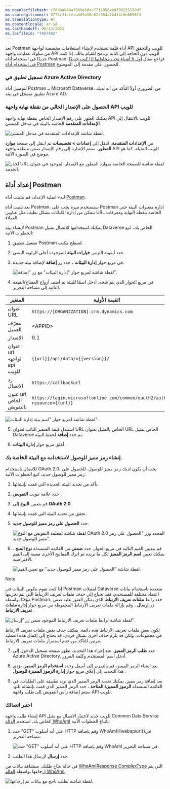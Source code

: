 ```yaml
---
ms.openlocfilehash: c7ddaab44a7069e8dac7718958aedf98255150df
ms.sourcegitcommit: 8773c31cceaa4d9a36c62c964a2b414c6e0656f3
ms.translationtype: HT
ms.contentlocale: ar-SA
ms.lasthandoff: 08/13/2021
ms.locfileid: "7457402"
---
```

تعد Postman أداة قيّمة تستخدم لإنشاء استعلامات مخصصة لواجهة API للويب والتحقق من سلوك عمليات واجهة API للويب دون الحاجة إلى كتابة برنامج للقيام بذلك. إذا كنت جديدًا في استخدام أداة Postman، فراجع مقال [أول 5 أشياء تجب محاولتها إذا كنت جديدًا في استخدام أداة Postman](https://blog.getpostman.com/2018/04/11/first-5-things-to-try-if-youre-new-to-postman/?azure-portal=true) للحصول على مقدمة إلى الموضوع.

### <a name="register-an-app-in-azure-active-directory"></a>تسجيل تطبيق في Azure Active Directory

لتوصيل أداة Postman بـ Microsoft Dataverse، من الضروري أولاً التأكد من أنه لديك تطبيق مسجل في بيئة Azure AD. 

### <a name="get-the-current-version-of-your-web-api-endpoint"></a>الحصول على الإصدار الحالي من نقطة نهاية واجهة API للويب

يمكنك العثور على رقم الإصدار الخاص بنقطة نهاية واجهة API للويب بالانتقال إلى **الإعدادات المتقدمة** الخاصة بالبيئة في مدخل المنشئ.

![لقطة شاشة للإعدادات المتقدمة في مدخل المنشئ.](../media/unit3-image1.png)

من **الإعدادات المتقدمة**، انتقل إلى **إعدادات > تخصيصات** ثم انتقل إلى صفحة **موارد المطور**. ستتم الإشارة إلى رقم الإصدار ضمن منطقة واجهة API للويب المثيلة، كما هو موضح في الصورة الآتية.

![لقطة شاشة للصفحة الخاصة بموارد المطور مع الإصدار الموجود في ‏‫عنوان URL لجذر الخدمة‬.](../media/unit3-image2.png)

## <a name="set-up-postman"></a>إعداد أداة Postman

لبدء عملية الإعداد، قم بتثبيت أداة [Postman](https://www.getpostman.com/?azure-portal=true).

بعد تثبيت أداة Postman، ستستخدم ميزة يجب على Postman إدارة متغيرات البيئة حتى تتمكن من إدارة الكيانات بشكل نظيف مثل عناوين URL الخاصة بنقطة النهاية ومعرفات العملاء.

لإنشاء بيئة Postman يمكنك استخدامها للاتصال بمثيل Dataverse الخاص بك، اتبع الخطوات الآتية:

1.  تشغيل تطبيق Postman لسطح مكتب.

2.  حدد أيقونة الترس **خيارات البيئة** الموجودة أعلى الزاوية اليمنى.

3.  في مربع حوار **إدارة البيئات** ، حدد زر **إضافة** لإضافة بيئة جديدة.

    ![لقطة شاشة لمربع حوار "إدارة البيئات" مع زر "إضافة".](../media/unit3-image3.png)

4.  في مربع الحوار الذي يتم فتحه، أدخل اسمًا للبيئة ثم أضف أزواج المفتاح/القيمة التالية إلى مساحة التحرير.

| المتغير  | القيمة الأولية                                                              |
|-----------|----------------------------------------------------------------------------|
| عنوان URL       | `https://[ORGANIZATION].crm.dynamics.com`                                  |
| معرّف العميل  | \<APPID>                                                                   |
| الإصدار   | 9.1                                                                        |
| عنوان url لواجهة api للويب | `{{url}}/api/data/v{{version}}/`                                           |
| رد الاتصال  | `https://callbackurl`                                                      |
| عنون url الخاص بالتفويض   | `https://login.microsoftonline.com/common/oauth2/authorize?resource={{url}}`|


![لقطة شاشة لمربع حوار "اسم بيئة إدارة البيئات".](../media/unit3-image4.png)

5.  استبدل قيمة العنصر النائب لعنوان URL الخاص بالمثيل بعنوان URL الخاص بمثيل Dataverse ثم حدد **إضافة** لحفظ البيئة.

6.  أغلق مربع حوار **إدارة البيئات** .

### <a name="generate-an-access-token-to-use-with-your-environment"></a>إنشاء رمز مميز للوصول لاستخدامه مع البيئة الخاصة بك.

للاتصال باستخدام OAuth 2.0، يجب أن يكون لديك رمز مميز للوصول. للحصول على رمز مميز للوصول جديد، اتبع الخطوات الآتية:

1.  تأكد من تحديد البيئة الجديدة التي قمت بإنشائها.

2.  حدد علامة تبويب **التفويض** .

3.  قم بتعيين **النوع** إلى **OAuth 2.0**.

4.  تحقق من تحديد البيئة التي قمت بإنشائها.

5.  حدد **الحصول على رمز مميز للوصول جديد**.

    ![لقطة شاشة لمعلمة التفويض مع النوع OAuth 2.0 المحدد وزر "الحصول على رمز مميز للوصول جديد".](../media/unit3-image5.png)

6.  قم بتعيين القيم التالية في مربع الحوار. حدد **ضمني** من القائمة المنسدلة **نوع المنح** . يمكنك تعيين **اسم الرمز المميز** لكل ما تريده ثم اترك المفاتيح الأخرى معينة إلى القيم الافتراضية.

    ![لقطة شاشة "الحصول على رمز مميز للوصول جديد" مع تعيين القيم.](../media/unit3-image6.png)

> [!NOTE]
> إذا كنت تقوم بتكوين البيئات في Postman لمثيلات Dataverse متعددة باستخدام بيانات اعتماد مختلفة للمستخدم، فقد تحتاج إلى حذف ملفات تعريف الارتباط التي يتم تخزينها مؤقتًا بواسطة Postman. حدد رابط **ملفات تعريف الارتباط** الذي يمكن العثور عليه ضمن زر **إرسال** ، وقم بإزالة ملفات تعريف الارتباط المحفوظة من مربع حوار **إدارة ملفات تعريف الارتباط** .

![لقطة شاشة لرابط ملفات تعريف الارتباط الموجود ضمن زر "إرسال".](../media/unit3-image7.png)

تكون بعض ملفات تعريف الارتباط هذه دائمة. يمكنك حذف بعض ملفات تعريف الارتباط في مجموعات، ولكن قد يلزم حذف أخرى بشكلٍ فردي. قد تحتاج إلى إكمال هذه العملية مرتين للتأكد من عدم استمرار ملفات تعريف الارتباط.

7.  حدد **طلب الرمز المميز**. عند إجراء هذا التحديد، تظهر صفحة تسجيل الدخول إلى Azure Active Directory. أدخل اسم المستخدم وكلمة المرور.

8.  بعد إنشاء الرمز المميز، قم بالتمرير إلى أسفل وحدد **استخدام الرمز المميز**. يؤدي هذا التحديد إلى إغلاق مربع حوار **إدارة الرموز المميزة للوصول** .

9.  بعد إضافة رمز مميز، يمكنك تحديد الرمز المميز الذي تريد تطبيقه على الطلبات. في القائمة المنسدلة **الرموز المميزة المتاحة** ، حدد الرمز المميز الذي قمت بإنشائه للتو. ستتم إضافة رأس التفويض إلى طلب واجهة API للويب.

### <a name="test-your-connection"></a>اختبر اتصالك

إنشاء طلب واجهة API للويب جديد لاختبار الاتصال مع مثيل Common Data Service الخاص بك. استخدم [الدالة WhoAmI](/dynamics365/customer-engagement/web-api/whoami/?azure-portal=true) باتباع الخطوات الآتية:

1.  حدد "GET" على أنه أسلوب HTTP وقم بإضافة WhoAmI{{webapiurl}}في مساحة التحرير.

    ![حدد "GET" على أنه أسلوب HTTP وقم بإضافة WhoAmI في مساحة التحرير.](../media/unit3-image8.png)

2.  حدد **إرسال** لإرسال هذا الطلب.

في حالة نجاح طلبك، ستشاهد بيانات من [WhoAmIResponse ComplexType](/dynamics365/customer-engagement/web-api/whoamiresponse/?azure-portal=true) التي يتم إرجاعها بواسطة [الدالة WhoAmI](/dynamics365/customer-engagement/web-api/whoami/?azure-portal=true).

   ![لقطة شاشة لطلب ناجح مع بيانات تم إرجاعها.](../media/unit3-image9.png)
